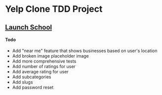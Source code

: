 # Yelp Clone TDD  Project
## [Launch School](www.launchschool.com)


#### Todo

* Add "near me" feature that shows businesses based on user's location
* Add broken image placeholder image
* Add more comprehensive tests
* Add number of ratings for user
* Add average rating for user
* Add subcategories
* Add slugs
* Add password reset